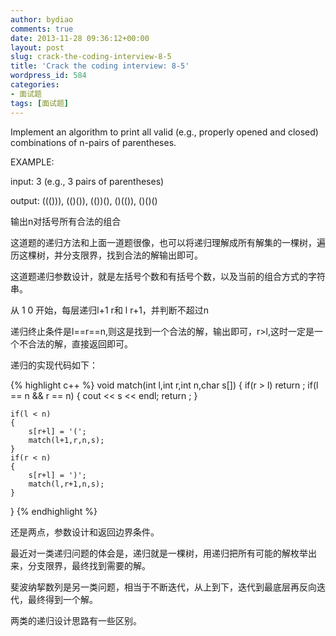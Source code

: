 ```yaml
---
author: bydiao
comments: true
date: 2013-11-28 09:36:12+00:00
layout: post
slug: crack-the-coding-interview-8-5
title: 'Crack the coding interview: 8-5'
wordpress_id: 584
categories:
- 面试题
tags: [面试题]
---
```


Implement an algorithm to print all valid (e.g., properly opened and closed) combinations of n-pairs of parentheses.

EXAMPLE:

input: 3 (e.g., 3 pairs of parentheses)

output: ((())), (()()), (())(), ()(()), ()()()


输出n对括号所有合法的组合

这道题的递归方法和上面一道题很像，也可以将递归理解成所有解集的一棵树，遍历这棵树，并分支限界，找到合法的解输出即可。

这道题递归参数设计，就是左括号个数和有括号个数，以及当前的组合方式的字符串。

从 1 0 开始，每层递归l+1 r和 l r+1，并判断不超过n

递归终止条件是l==r==n,则这是找到一个合法的解，输出即可，r>l,这时一定是一个不合法的解，直接返回即可。

递归的实现代码如下：

{% highlight c++ %}
void match(int l,int r,int n,char s[])
{
	if(r > l)
		return ;
	if(l == n && r == n)
	{
		cout << s << endl;
		return ;
	}
		
	if(l < n)
	{
		s[r+l] = '(';
		match(l+1,r,n,s);
	}
	if(r < n)
	{
		s[r+l] = ')';
		match(l,r+1,n,s);
	}
}
{% endhighlight %}

还是两点，参数设计和返回边界条件。

最近对一类递归问题的体会是，递归就是一棵树，用递归把所有可能的解枚举出来，分支限界，最终找到需要的解。

斐波纳挈数列是另一类问题，相当于不断迭代，从上到下，迭代到最底层再反向迭代，最终得到一个解。

两类的递归设计思路有一些区别。
